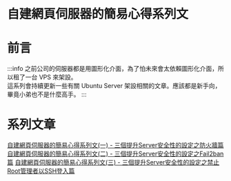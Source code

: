 # 自建網頁伺服器的簡易心得系列文  

**前言**
===
:::info
之前公司的伺服器都是用圖形化介面，為了怕未來會太依賴圖形化介面，所以租了一台 VPS 來架設。  
這系列會持續更新一些有關 Ubuntu Server 架設相關的文章。應該都是新手向，畢竟小弟也不是什麼高手。
:::

**系列文章**
===
[自建網頁伺服器的簡易心得系列文(一) - 三個提升Server安全性的設定之防火牆篇](https://hackmd.io/@tom54699/S1oEaWXT6)
[自建網頁伺服器的簡易心得系列文(二) - 三個提升Server安全性的設定之Fail2ban篇](https://hackmd.io/@tom54699/rJzi4v-kR)
[自建網頁伺服器的簡易心得系列文(三) - 三個提升Server安全性的設定之禁止Root管理者以SSH登入篇](https://hackmd.io/@tom54699/Sk_0XczJA)